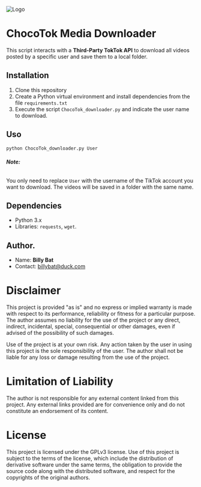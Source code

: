 ![Logo](https://dteather.com/assets/posts/tiktok-api/tiktok_api.png)

# ChocoTok Media Downloader

This script interacts with a **Third-Party TokTok API** to download all videos posted by a specific user and save them to a local folder.

## Installation

1. Clone this repository
2. Create a Python virtual environment and install dependencies from the file `requirements.txt`
3. Execute the script `ChocoTok_downloader.py` and indicate the user name to download.

## Uso

```bash
python ChocoTok_downloader.py User
```

###### **Note:**

You only need to replace `User` with the username of the TikTok account you want to download. The videos will be saved in a folder with the same name.

## Dependencies

- Python 3.x
- Libraries: `requests`, `wget`.

## Author.

- Name: **Billy Bat**
- Contact: billybat@duck.com


# Disclaimer

This project is provided "as is" and no express or implied warranty is made with respect to its performance, reliability or fitness for a particular purpose. The author assumes no liability for the use of the project or any direct, indirect, incidental, special, consequential or other damages, even if advised of the possibility of such damages.

Use of the project is at your own risk. Any action taken by the user in using this project is the sole responsibility of the user. The author shall not be liable for any loss or damage resulting from the use of the project.

# Limitation of Liability

The author is not responsible for any external content linked from this project. Any external links provided are for convenience only and do not constitute an endorsement of its content.

# License

This project is licensed under the GPLv3 license. Use of this project is subject to the terms of the license, which include the distribution of derivative software under the same terms, the obligation to provide the source code along with the distributed software, and respect for the copyrights of the original authors.
